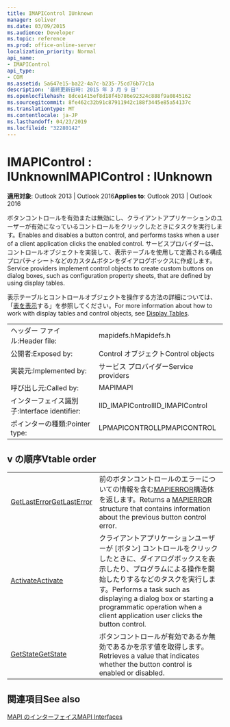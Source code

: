 ```yaml
---
title: IMAPIControl IUnknown
manager: soliver
ms.date: 03/09/2015
ms.audience: Developer
ms.topic: reference
ms.prod: office-online-server
localization_priority: Normal
api_name:
- IMAPIControl
api_type:
- COM
ms.assetid: 5a647e15-ba22-4a7c-b235-75cd76b77c1a
description: '最終更新日時: 2015 年 3 月 9 日'
ms.openlocfilehash: 8dce1415ef8d18f4b786e92324c888f9a0845162
ms.sourcegitcommit: 8fe462c32b91c87911942c188f3445e85a54137c
ms.translationtype: MT
ms.contentlocale: ja-JP
ms.lasthandoff: 04/23/2019
ms.locfileid: "32280142"
---
```

# <a name="imapicontrol--iunknown"></a><span data-ttu-id="c0334-103">IMAPIControl : IUnknown</span><span class="sxs-lookup"><span data-stu-id="c0334-103">IMAPIControl : IUnknown</span></span>

  
  
<span data-ttu-id="c0334-104">**適用対象**: Outlook 2013 | Outlook 2016</span><span class="sxs-lookup"><span data-stu-id="c0334-104">**Applies to**: Outlook 2013 | Outlook 2016</span></span> 
  
<span data-ttu-id="c0334-105">ボタンコントロールを有効または無効にし、クライアントアプリケーションのユーザーが有効になっているコントロールをクリックしたときにタスクを実行します。</span><span class="sxs-lookup"><span data-stu-id="c0334-105">Enables and disables a button control, and performs tasks when a user of a client application clicks the enabled control.</span></span> <span data-ttu-id="c0334-106">サービスプロバイダーは、コントロールオブジェクトを実装して、表示テーブルを使用して定義される構成プロパティシートなどのカスタムボタンをダイアログボックスに作成します。</span><span class="sxs-lookup"><span data-stu-id="c0334-106">Service providers implement control objects to create custom buttons on dialog boxes, such as configuration property sheets, that are defined by using display tables.</span></span> 
  
<span data-ttu-id="c0334-107">表示テーブルとコントロールオブジェクトを操作する方法の詳細については、「[表を表示](display-tables.md)する」を参照してください。</span><span class="sxs-lookup"><span data-stu-id="c0334-107">For more information about how to work with display tables and control objects, see [Display Tables](display-tables.md).</span></span>
  
|||
|:-----|:-----|
|<span data-ttu-id="c0334-108">ヘッダー ファイル:</span><span class="sxs-lookup"><span data-stu-id="c0334-108">Header file:</span></span>  <br/> |<span data-ttu-id="c0334-109">mapidefs.h</span><span class="sxs-lookup"><span data-stu-id="c0334-109">Mapidefs.h</span></span>  <br/> |
|<span data-ttu-id="c0334-110">公開者:</span><span class="sxs-lookup"><span data-stu-id="c0334-110">Exposed by:</span></span>  <br/> |<span data-ttu-id="c0334-111">Control オブジェクト</span><span class="sxs-lookup"><span data-stu-id="c0334-111">Control objects</span></span>  <br/> |
|<span data-ttu-id="c0334-112">実装元:</span><span class="sxs-lookup"><span data-stu-id="c0334-112">Implemented by:</span></span>  <br/> |<span data-ttu-id="c0334-113">サービス プロバイダー</span><span class="sxs-lookup"><span data-stu-id="c0334-113">Service providers</span></span>  <br/> |
|<span data-ttu-id="c0334-114">呼び出し元:</span><span class="sxs-lookup"><span data-stu-id="c0334-114">Called by:</span></span>  <br/> |<span data-ttu-id="c0334-115">MAPI</span><span class="sxs-lookup"><span data-stu-id="c0334-115">MAPI</span></span>  <br/> |
|<span data-ttu-id="c0334-116">インターフェイス識別子:</span><span class="sxs-lookup"><span data-stu-id="c0334-116">Interface identifier:</span></span>  <br/> |<span data-ttu-id="c0334-117">IID_IMAPIControl</span><span class="sxs-lookup"><span data-stu-id="c0334-117">IID_IMAPIControl</span></span>  <br/> |
|<span data-ttu-id="c0334-118">ポインターの種類:</span><span class="sxs-lookup"><span data-stu-id="c0334-118">Pointer type:</span></span>  <br/> |<span data-ttu-id="c0334-119">LPMAPICONTROL</span><span class="sxs-lookup"><span data-stu-id="c0334-119">LPMAPICONTROL</span></span>  <br/> |
   
## <a name="vtable-order"></a><span data-ttu-id="c0334-120">v の順序</span><span class="sxs-lookup"><span data-stu-id="c0334-120">Vtable order</span></span>

|||
|:-----|:-----|
|[<span data-ttu-id="c0334-121">GetLastError</span><span class="sxs-lookup"><span data-stu-id="c0334-121">GetLastError</span></span>](imapicontrol-getlasterror.md) <br/> |<span data-ttu-id="c0334-122">前のボタンコントロールのエラーについての情報を含む[MAPIERROR](mapierror.md)構造体を返します。</span><span class="sxs-lookup"><span data-stu-id="c0334-122">Returns a [MAPIERROR](mapierror.md) structure that contains information about the previous button control error.</span></span>  <br/> |
|[<span data-ttu-id="c0334-123">Activate</span><span class="sxs-lookup"><span data-stu-id="c0334-123">Activate</span></span>](imapicontrol-activate.md) <br/> |<span data-ttu-id="c0334-124">クライアントアプリケーションユーザーが [ボタン] コントロールをクリックしたときに、ダイアログボックスを表示したり、プログラムによる操作を開始したりするなどのタスクを実行します。</span><span class="sxs-lookup"><span data-stu-id="c0334-124">Performs a task such as displaying a dialog box or starting a programmatic operation when a client application user clicks the button control.</span></span>  <br/> |
|[<span data-ttu-id="c0334-125">GetState</span><span class="sxs-lookup"><span data-stu-id="c0334-125">GetState</span></span>](imapicontrol-getstate.md) <br/> |<span data-ttu-id="c0334-126">ボタンコントロールが有効であるか無効であるかを示す値を取得します。</span><span class="sxs-lookup"><span data-stu-id="c0334-126">Retrieves a value that indicates whether the button control is enabled or disabled.</span></span>  <br/> |
   
## <a name="see-also"></a><span data-ttu-id="c0334-127">関連項目</span><span class="sxs-lookup"><span data-stu-id="c0334-127">See also</span></span>



[<span data-ttu-id="c0334-128">MAPI のインターフェイス</span><span class="sxs-lookup"><span data-stu-id="c0334-128">MAPI Interfaces</span></span>](mapi-interfaces.md)

